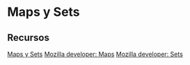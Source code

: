 # Maps y Sets

## Recursos
[Maps y Sets](https://javascript.info/map-set)
[Mozilla developer: Maps](https://developer.mozilla.org/es/docs/Web/JavaScript/Referencia/Objetos_globales/Map)
[Mozilla developer: Sets](https://developer.mozilla.org/es/docs/Web/JavaScript/Referencia/Objetos_globales/Set)